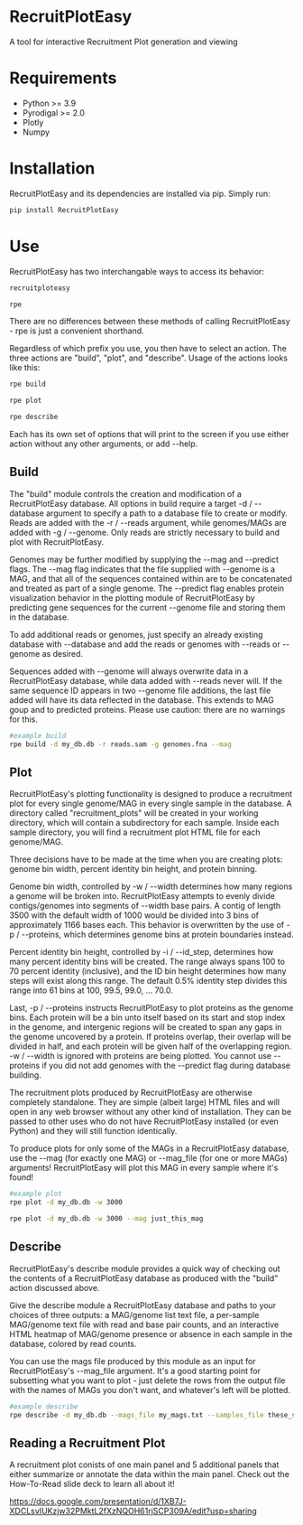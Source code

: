 # RecruitPlotEasy

A tool for interactive Recruitment Plot generation and viewing

# Requirements

- Python >= 3.9
- Pyrodigal >= 2.0
- Plotly
- Numpy 


# Installation

RecruitPlotEasy and its dependencies are installed via pip. Simply run:

```bash
pip install RecruitPlotEasy
```

# Use

RecruitPlotEasy has two interchangable ways to access its behavior:

```bash
recruitploteasy

rpe
```

There are no differences between these methods of calling RecruitPlotEasy - rpe is just a convenient shorthand.

Regardless of which prefix you use, you then have to select an action. The three actions are "build", "plot", and "describe". Usage of the actions looks like this:

```bash
rpe build

rpe plot

rpe describe
```

Each has its own set of options that will print to the screen if you use either action without any other arguments, or add --help. 

## Build

The "build" module controls the creation and modification of a RecruitPlotEasy database. All options in build require a target -d / --database argument to specify a path to a database file to create or modify. Reads are added with the -r / --reads argument, while genomes/MAGs are added with -g / --genome. Only reads are strictly necessary to build and plot with RecruitPlotEasy.

Genomes may be further modified by supplying the --mag and --predict flags. The --mag flag indicates that the file supplied with --genome is a MAG, and that all of the sequences contained within are to be concatenated and treated as part of a single genome. The --predict flag enables protein visualization behavior in the plotting module of RecruitPlotEasy by predicting gene sequences for the current --genome file and storing them in the database.

To add additional reads or genomes, just specify an already existing database with --database and add the reads or genomes with --reads or --genome as desired.

Sequences added with --genome will always overwrite data in a RecruitPlotEasy database, while data added with --reads never will. If the same sequence ID appears in two --genome file additions, the last file added will have its data reflected in the database. This extends to MAG goup and to predicted proteins. Please use caution: there are no warnings for this.

```bash
#example build
rpe build -d my_db.db -r reads.sam -g genomes.fna --mag
```

## Plot

RecruitPlotEasy's plotting functionality is designed to produce a recruitment plot for every single genome/MAG in every single sample in the database. A directory called "recruitment_plots" will be created in your working directory, which will contain a subdirectory for each sample. Inside each sample directory, you will find a recruitment plot HTML file for each genome/MAG.

Three decisions have to be made at the time when you are creating plots: genome bin width, percent identity bin height, and protein binning.

Genome bin width, controlled by -w / --width determines how many regions a genome will be broken into. RecruitPlotEasy attempts to evenly divide contigs/genomes into segments of --width base pairs. A contig of length 3500 with the default width of 1000 would be divided into 3 bins of approximately 1166 bases each. This behavior is overwritten by the use of -p / --proteins, which determines genome bins at protein boundaries instead.

Percent identity bin height, controlled by -i / --id_step, determines how many percent identity bins will be created. The range always spans 100 to 70 percent identity (inclusive), and the ID bin height determines how many steps will exist along this range. The default 0.5% identity step divides this range into 61 bins at 100, 99.5, 99.0, ... 70.0.

Last, -p / --proteins instructs RecruitPlotEasy to plot proteins as the genome bins. Each protein will be a bin unto itself based on its start and stop index in the genome, and intergenic regions will be created to span any gaps in the genome uncovered by a protein. If proteins overlap, their overlap will be divided in half, and each protein will be given half of the overlapping region. -w / --width is ignored with proteins are being plotted. You cannot use --proteins if you did not add genomes with the --predict flag during database building.

The recruitment plots produced by RecruitPlotEasy are otherwise completely standalone. They are simple (albeit large) HTML files and will open in any web browser without any other kind of installation. They can be passed to other uses who do not have RecruitPlotEasy installed (or even Python) and they will still function identically.

To produce plots for only some of the MAGs in a RecruitPlotEasy database, use the --mag (for exactly one MAG) or --mag_file (for one or more MAGs) arguments! RecruitPlotEasy will plot this MAG in every sample where it's found!

```bash
#example plot
rpe plot -d my_db.db -w 3000

rpe plot -d my_db.db -w 3000 --mag just_this_mag
```

## Describe

RecruitPlotEasy's describe module provides a quick way of checking out the contents of a RecruitPlotEasy database as produced with the "build" action discussed above. 

Give the describe module a RecruitPlotEasy database and paths to your choices of three outputs: a MAG/genome list text file, a per-sample MAG/genome text file with read and base pair counts, and an interactive HTML heatmap of MAG/genome presence or absence in each sample in the database, colored by read counts.

You can use the mags file produced by this module as an input for RecruitPlotEasy's --mag_file argument. It's a good starting point for subsetting what you want to plot - just delete the rows from the output file with the names of MAGs you don't want, and whatever's left will be plotted.

```bash
#example describe
rpe describe -d my_db.db --mags_file my_mags.txt --samples_file these_samples.txt --heatmap where_are_my_mags.html
```

## Reading a Recruitment Plot

A recruitment plot conists of one main panel and 5 additional panels that either summarize or annotate the data within the main panel. Check out the How-To-Read slide deck to learn all about it!

https://docs.google.com/presentation/d/1XB7J-XDCLsvIUKzjw32PMktL2fXzNQOH61rjSCP309A/edit?usp=sharing
